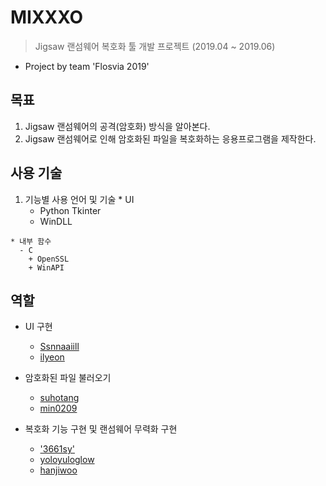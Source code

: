 # MIXXXO
> Jigsaw 랜섬웨어 복호화 툴 개발 프로젝트 (2019.04 ~ 2019.06)
- Project by team 'Flosvia 2019'

## 목표
  1. Jigsaw 랜섬웨어의 공격(암호화) 방식을 알아본다.
  1. Jigsaw 랜섬웨어로 인해 암호화된 파일을 복호화하는 응용프로그램을 제작한다.

## 사용 기술
  1. 기능별 사용 언어 및 기술
    * UI
      - Python Tkinter
      - WinDLL

    * 내부 함수
      - C
        + OpenSSL
        + WinAPI

## 역할
* UI 구현
  - <a href="https://github.com/Ssnnaaiill">Ssnnaaiill<a/>
  - <a href="https://github.com/ilyeon">ilyeon<a/>

* 암호화된 파일 불러오기
  - <a href="https://github.com/suhotang">suhotang<a/>
  - <a href="https://github.com/min0209">min0209<a/>
 
* 복호화 기능 구현 및 랜섬웨어 무력화 구현
  - <a href="https://github.com/3661sy">'3661sy'<a/>
  - <a href="https://github.com/yoloyuloglow">yoloyuloglow<a/>
  - <a href="https://github.com/hanjiwoo">hanjiwoo<a/>
